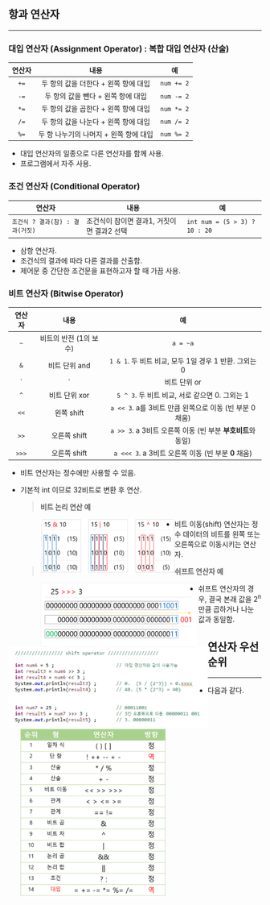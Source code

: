 ## 항과 연산자

---

### 대입 연산자 (Assignment Operator) : 복합 대입 연산자 (산술)

| 연산자 |                  내용                  |     예     |
| :----: | :------------------------------------: | :--------: |
|  `+=`  |  두 항의 값을 더한다 + 왼쪽 항에 대입  | `num += 2` |
|  `-=`  |   두 항의 값을 뺀다 + 왼쪽 항에 대입   | `num -= 2` |
|  `*=`  |  두 항의 값을 곱한다 + 왼쪽 항에 대입  | `num *= 2` |
|  `/=`  |  두 항의 값을 나눈다 + 왼쪽 항에 대입  | `num /= 2` |
|  `%=`  | 두 항 나누기의 나머지 + 왼쪽 항에 대입 | `num %= 2` |

* 대입 연산자의 일종으로 다른 연산자를 함께 사용.
* 프로그램에서 자주 사용.



### 조건 연산자 (Conditional Operator)

| 연산자                           | 내용                                       | 예                            |
| -------------------------------- | ------------------------------------------ | ----------------------------- |
| `조건식 ? 결과(참) : 결과(거짓)` | 조건식이 참이면 결과1, 거짓이면 결과2 선택 | `int num = (5 > 3) ? 10 : 20` |

* 삼항 연산자.
* 조건식의 결과에 따라 다른 결과를 산출함.
* 제어문 중 간단한 조건문을 표현하고자 할 때 가끔 사용.



### 비트 연산자 (Bitwise Operator)

| 연산자 |          내용          |                              예                              |
| :----: | :--------------------: | :----------------------------------------------------------: |
|  `~`   | 비트의 반전 (1의 보수) |                           `a = ~a`                           |
|  `&`   |     비트 단위 and      |    `1 & 1`. 두 비트 비교, 모두 1일 경우 1 반환. 그외는 0     |
|  `|`   |      비트 단위 or      |    `1 | 1`. 두 비트 비교, 하나라도 1이면 1 반환. 그외는 0    |
|  `^`   |     비트 단위 xor      |        `5 ^ 3`. 두 비트 비교, 서로 같으면 0. 그외는 1        |
|  `<<`  |       왼쪽 shift       |   `a << 3`. a를 3비트 만큼 왼쪽으로 이동 (빈 부분 0 채움)    |
|  `>>`  |      오른쪽 shift      | `a >> 3`.  a 3비트 오른쪽 이동 (빈 부분 **부호비트**와 동일) |
| `>>>`  |      오른쪽 shift      |     `a <<< 3`. a 3비트 오른쪽 이동 (빈 부분 **0** 채움)      |

* 비트 연산자는 정수에만 사용할 수 있음.

* 기본적 int 이므로 32비트로 변환 후 연산.

    >**비트 논리 연산 예**
    >
    ><img src="images/image-20200806141358300.png" align="left" alt="image-20200806141358300" style="zoom:80%;" />



* 비트 이동(shift) 연산자는 정수 데이터의 비트를 왼쪽 또는 오른쪽으로 이동시키는 연산자.

  >**쉬프트 연산자 예**
  >
  ><img src="images/image-20200806143647187.png" align="left" alt="image-20200806143647187" style="zoom:80%;" />



* 쉬프트 연산자의 경우, 결국 본래 값을 2<sup>n</sup> 만큼 곱하거나 나눈 값과 동일함.

<img src="images/image-20200806150130125.png" align="left" alt="image-20200806150130125" style="zoom:80%;" />



## 연산자 우선순위

---

* 다음과 같다.

    <img src="images/image-20200806151753375.png" align="left" alt="image-20200806151753375" style="zoom:80%;" />

